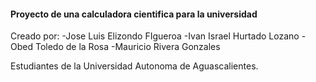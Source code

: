 #### Proyecto de una calculadora cientifica para la universidad ###

Creado por:
-Jose Luis Elizondo FIgueroa
-Ivan Israel Hurtado Lozano
-Obed Toledo de la Rosa
-Mauricio Rivera Gonzales

Estudiantes de la Universidad Autonoma de Aguascalientes. 
